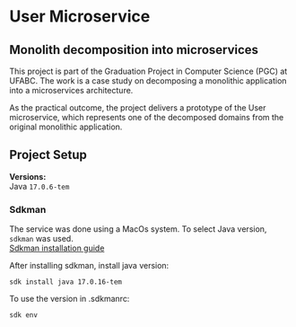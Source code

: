 # User Microservice
## Monolith decomposition into microservices
This project is part of the Graduation Project in Computer Science (PGC) at UFABC.
The work is a case study on decomposing a monolithic application into a microservices architecture.

As the practical outcome, the project delivers a prototype of the User microservice, 
which represents one of the decomposed domains from the original monolithic application.

## Project Setup
**Versions:**\
Java `17.0.6-tem`

### Sdkman
The service was done using a MacOs system. 
To select Java version, `sdkman` was used. \
[Sdkman installation guide](https://sdkman.io/install/) 

After installing sdkman, install java version:
```
sdk install java 17.0.16-tem
```

To use the version in .sdkmanrc:
```
sdk env
```


